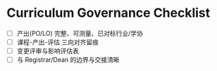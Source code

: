 # Curriculum Governance Checklist

- [ ] 产出(PO/LO) 完整、可测量、已对标行业/学协
- [ ] 课程-产出-评估 三向对齐留痕
- [ ] 变更评审与影响评估表
- [ ] 与 Registrar/Dean 的边界与交接清晰
